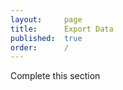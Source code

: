 ```yaml
---
layout:     page
title:      Export Data
published:  true
order:      /
---
```

<todo assign="marco">Complete this section</todo>